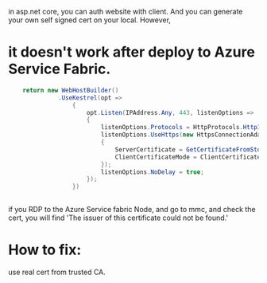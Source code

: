 in asp.net core, you can auth  website with  client. And you can generate your own self signed cert on your local. However, 
# it doesn't work after  deploy to Azure Service Fabric.


```csharp
    return new WebHostBuilder()
              .UseKestrel(opt =>
                  {
                      opt.Listen(IPAddress.Any, 443, listenOptions =>
                      {
                          listenOptions.Protocols = HttpProtocols.Http1AndHttp2;
                          listenOptions.UseHttps(new HttpsConnectionAdapterOptions
                          {
                              ServerCertificate = GetCertificateFromStore(),
                              ClientCertificateMode = ClientCertificateMode.RequireCertificate
                          });
                          listenOptions.NoDelay = true;
                      });
                  })
                  
 ```     
 
 if you RDP to the Azure Service fabric Node, and go to mmc, and check the cert, you will find 'The issuer of this certificate could not be found.'
 # How to fix:
 use real cert from trusted CA.
